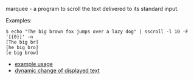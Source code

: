 marquee - a program to scroll the text delivered to its standard input.

Examples:

```
$ echo "The big brown fox jumps over a lazy dog" | sscroll -l 10 -F '[{0}]' -n
[The big br]
[he big bro]
[e big brow]
```

* [example usage](https://asciinema.org/a/146656)
* [dynamic change of displayed text](https://asciinema.org/a/146654)
